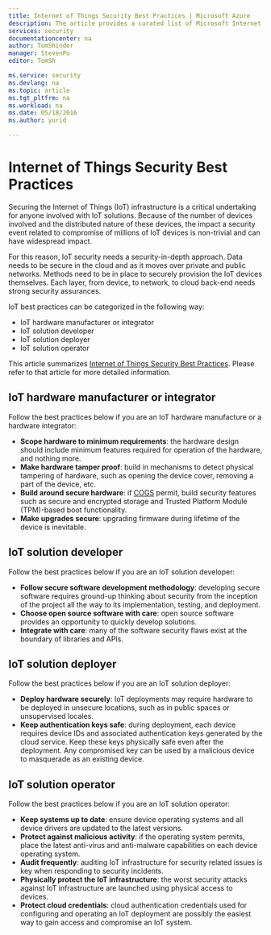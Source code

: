```yaml
---
title: Internet of Things Security Best Practices | Microsoft Azure
description: The article provides a curated list of Microsoft Internet of Things Security Best Practices and general recommendations.
services: security
documentationcenter: na
author: TomShinder
manager: StevenPo
editor: TomSh

ms.service: security
ms.devlang: na
ms.topic: article
ms.tgt_pltfrm: na
ms.workload: na
ms.date: 05/18/2016
ms.author: yurid

---
```

# Internet of Things Security Best Practices
Securing the Internet of Things (IoT) infrastructure is a critical undertaking for anyone involved with IoT solutions. Because of the number of devices involved and the distributed nature of these devices, the impact a security event related to compromise of millions of IoT devices is non-trivial and can have widespread impact.

For this reason, IoT security needs a security-in-depth approach. Data needs to be secure in the cloud and as it moves over private and public networks. Methods need to be in place to securely provision the IoT devices themselves. Each layer, from device, to network, to cloud back-end needs strong security assurances.

IoT best practices can be categorized in the following way:

* IoT hardware manufacturer or integrator
* IoT solution developer
* IoT solution deployer
* IoT solution operator

This article summarizes [Internet of Things Security Best Practices](../iot-suite/iot-security-best-practices.md). Please refer to that article for more detailed information.

## IoT hardware manufacturer or integrator
Follow the best practices below if you are an IoT hardware manufacture or a hardware integrator:

* **Scope hardware to minimum requirements**: the hardware design should include minimum features required for operation of the hardware, and nothing more. 
* **Make hardware tamper proof**: build in mechanisms to detect physical tampering of hardware, such as opening the device cover, removing a part of the device, etc. 
* **Build around secure hardware**: if [COGS](https://en.wikipedia.org/wiki/Cost_of_goods_sold) permit, build security features such as secure and encrypted storage and Trusted Platform Module (TPM)-based boot functionality.
* **Make upgrades secure**: upgrading firmware during lifetime of the device is inevitable.

## IoT solution developer
Follow the best practices below if you are an IoT solution developer:

* **Follow secure software development methodology**: developing secure software requires ground-up thinking about security from the inception of the project all the way to its implementation, testing, and deployment.
* **Choose open source software with care**: open source software provides an opportunity to quickly develop solutions.
* **Integrate with care**: many of the software security flaws exist at the boundary of libraries and APIs. 

## IoT solution deployer
Follow the best practices below if you are an IoT solution deployer:

* **Deploy hardware securely**: IoT deployments may require hardware to be deployed in unsecure locations, such as in public spaces or unsupervised locales.
* **Keep authentication keys safe**: during deployment, each device requires device IDs and associated authentication keys generated by the cloud service. Keep these keys physically safe even after the deployment. Any compromised key can be used by a malicious device to masquerade as an existing device.

## IoT solution operator
Follow the best practices below if you are an IoT solution operator:

* **Keep systems up to date**: ensure device operating systems and all device drivers are updated to the latest versions. 
* **Protect against malicious activity**: if the operating system permits, place the latest anti-virus and anti-malware capabilities on each device operating system. 
* **Audit frequently**: auditing IoT infrastructure for security related issues is key when responding to security incidents.
* **Physically protect the IoT infrastructure**: the worst security attacks against IoT infrastructure are launched using physical access to devices.
* **Protect cloud credentials**: cloud authentication credentials used for configuring and operating an IoT deployment are possibly the easiest way to gain access and compromise an IoT system. 

